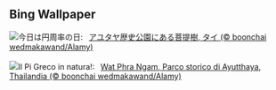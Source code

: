 ## Bing Wallpaper
![](https://www.bing.com/th?id=OHR.AyutthayaTree_JA-JP4047642741_UHD.jpg&w=1000)今日は円周率の日:&nbsp;&ensp;[アユタヤ歴史公園にある菩提樹, タイ (© boonchai wedmakawand/Alamy)](https://www.bing.com/th?id=OHR.AyutthayaTree_JA-JP4047642741_UHD.jpg)
<br><br/>
![](https://www.bing.com/th?id=OHR.AyutthayaTree_IT-IT4581996265_UHD.jpg&w=1000)Il Pi Greco in natura!:&nbsp;&ensp;[Wat Phra Ngam, Parco storico di Ayutthaya, Thailandia (© boonchai wedmakawand/Alamy)](https://www.bing.com/th?id=OHR.AyutthayaTree_IT-IT4581996265_UHD.jpg)
<br><br/>
